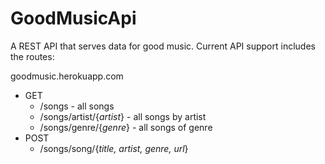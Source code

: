 # GoodMusicApi
A REST API that serves data for good music.
Current API support includes the routes:

goodmusic.herokuapp.com
* GET
  * /songs - all songs
  * /songs/artist/{*artist*} - all songs by artist
  * /songs/genre/{*genre*} - all songs of genre
* POST
  * /songs/song/{*title, artist, genre, url*}

